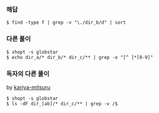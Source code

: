 ### 해답

```
$ find -type f | grep -v "\./dir_b/d" | sort
```

### 다른 풀이

```
$ shopt -s globstar
$ echo dir_a/* dir_b/* dir_c/** | grep -o "[^ ]*[0-9]"
```

### 독자의 다른 풀이

by [kariya-mitsuru](https://github.com/kariya-mitsuru)

```
$ shopt -s globstar
$ ls -dF dir_[ab]/* dir_c/** | grep -v /$
```
